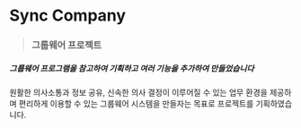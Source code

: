 # Sync Company
> ### 그룹웨어 프로젝트
 ##### 그룹웨어 프로그램을 참고하여 기획하고 여러 기능을 추가하여 만들었습니다
 원활한 의사소통과 정보 공유, 신속한 의사 결정이 이루어질 수 있는 업무 환경을 제공하며 편리하게 이용할 수 있는 그룹웨어 시스템을 만들자는 목표로 프로젝트를 기획하였습니다.
